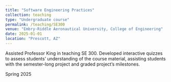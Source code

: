 ```yaml
---
title: "Software Engineering Practices"
collection: teaching
type: "Undergraduate course"
permalink: /teaching/SE300
venue: "Embry-Riddle Aeronautical University, College of Engineering"
date: 2025-01-01
location: "Prescott, AZ"
---
```


Assisted Professor King in teaching SE 300. Developed interactive quizzes to assess students’ understanding of the course material, assisting students with the semester-long project and graded project’s milestones.

Spring 2025
